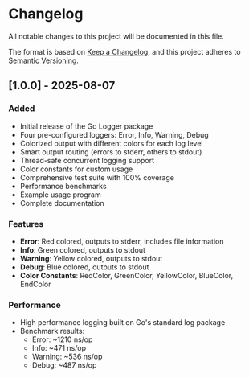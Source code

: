 # Changelog

All notable changes to this project will be documented in this file.

The format is based on [Keep a Changelog](https://keepachangelog.com/en/1.0.0/),
and this project adheres to [Semantic Versioning](https://semver.org/spec/v2.0.0.html).

## [1.0.0] - 2025-08-07

### Added

-   Initial release of the Go Logger package
-   Four pre-configured loggers: Error, Info, Warning, Debug
-   Colorized output with different colors for each log level
-   Smart output routing (errors to stderr, others to stdout)
-   Thread-safe concurrent logging support
-   Color constants for custom usage
-   Comprehensive test suite with 100% coverage
-   Performance benchmarks
-   Example usage program
-   Complete documentation

### Features

-   **Error**: Red colored, outputs to stderr, includes file information
-   **Info**: Green colored, outputs to stdout
-   **Warning**: Yellow colored, outputs to stdout
-   **Debug**: Blue colored, outputs to stdout
-   **Color Constants**: RedColor, GreenColor, YellowColor, BlueColor, EndColor

### Performance

-   High performance logging built on Go's standard log package
-   Benchmark results:
    -   Error: ~1210 ns/op
    -   Info: ~471 ns/op
    -   Warning: ~536 ns/op
    -   Debug: ~487 ns/op
